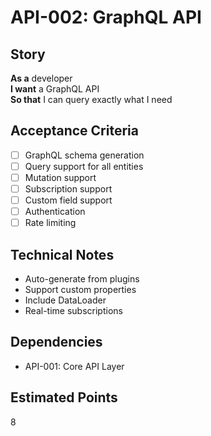 # API-002: GraphQL API

## Story
**As a** developer  
**I want** a GraphQL API  
**So that** I can query exactly what I need

## Acceptance Criteria
- [ ] GraphQL schema generation
- [ ] Query support for all entities
- [ ] Mutation support
- [ ] Subscription support
- [ ] Custom field support
- [ ] Authentication
- [ ] Rate limiting

## Technical Notes
- Auto-generate from plugins
- Support custom properties
- Include DataLoader
- Real-time subscriptions

## Dependencies
- API-001: Core API Layer

## Estimated Points
8